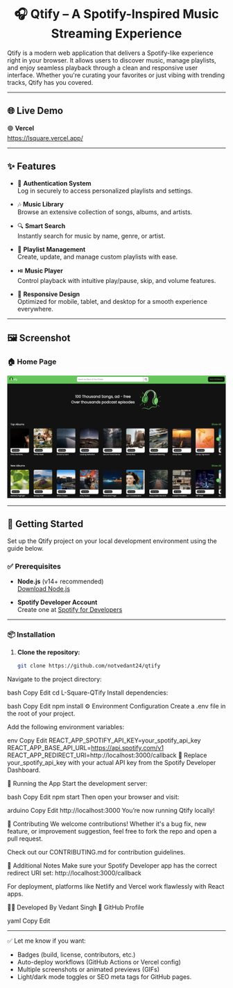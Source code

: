 <h1 align="center">🎧 Qtify – A Spotify-Inspired Music Streaming Experience</h1>

Qtify is a modern web application that delivers a Spotify-like experience right in your browser. It allows users to discover music, manage playlists, and enjoy seamless playback through a clean and responsive user interface. Whether you're curating your favorites or just vibing with trending tracks, Qtify has you covered.

---

## 🌐 Live Demo

🟣 **Vercel**  
https://lsquare.vercel.app/

---

## ✨ Features

- 🔐 **Authentication System**  
  Log in securely to access personalized playlists and settings.

- 🎶 **Music Library**  
  Browse an extensive collection of songs, albums, and artists.

- 🔍 **Smart Search**  
  Instantly search for music by name, genre, or artist.

- 📂 **Playlist Management**  
  Create, update, and manage custom playlists with ease.

- ⏯️ **Music Player**  
  Control playback with intuitive play/pause, skip, and volume features.

- 📱 **Responsive Design**  
  Optimized for mobile, tablet, and desktop for a smooth experience everywhere.

---

## 🖼️ Screenshot

### 🏠 Home Page

![Home Page](Home_Page.png)

---

## 🧰 Getting Started

Set up the Qtify project on your local development environment using the guide below.

### ✅ Prerequisites

- **Node.js** (v14+ recommended)  
  [Download Node.js](https://nodejs.org/)

- **Spotify Developer Account**  
  Create one at [Spotify for Developers](https://developer.spotify.com/dashboard/)

---

### 📦 Installation

1. **Clone the repository:**

   ```bash
   git clone https://github.com/notvedant24/qtify
Navigate to the project directory:

bash
Copy
Edit
cd L-Square-QTify
Install dependencies:

bash
Copy
Edit
npm install
⚙️ Environment Configuration
Create a .env file in the root of your project.

Add the following environment variables:

env
Copy
Edit
REACT_APP_SPOTIFY_API_KEY=your_spotify_api_key
REACT_APP_BASE_API_URL=https://api.spotify.com/v1
REACT_APP_REDIRECT_URI=http://localhost:3000/callback
🔑 Replace your_spotify_api_key with your actual API key from the Spotify Developer Dashboard.

🚀 Running the App
Start the development server:

bash
Copy
Edit
npm start
Then open your browser and visit:

arduino
Copy
Edit
http://localhost:3000
You’re now running Qtify locally!

🤝 Contributing
We welcome contributions! Whether it's a bug fix, new feature, or improvement suggestion, feel free to fork the repo and open a pull request.

Check out our CONTRIBUTING.md for contribution guidelines.

🧠 Additional Notes
Make sure your Spotify Developer app has the correct redirect URI set:
http://localhost:3000/callback

For deployment, platforms like Netlify and Vercel work flawlessly with React apps.

👨‍💻 Developed By
Vedant Singh
🔗 GitHub Profile

yaml
Copy
Edit

---

✅ Let me know if you want:
- Badges (build, license, contributors, etc.)
- Auto-deploy workflows (GitHub Actions or Vercel config)
- Multiple screenshots or animated previews (GIFs)  
- Light/dark mode toggles or SEO meta tags for GitHub pages.
